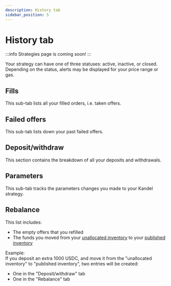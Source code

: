 ```yaml
---
description: History tab
sidebar_position: 5
---
```



# History tab

:::info
Strategies page is coming soon!
:::

Your strategy can have one of three statuses: active, inactive, or closed. Depending on the status, alerts may be displayed for your price range or gas.


## Fills

This sub-tab lists all your filled orders, i.e. taken offers.


## Failed offers

This sub-tab lists down your past failed offers.


## Deposit/withdraw

This section contains the breakdown of all your deposits and withdrawals.


## Parameters

This sub-tab tracks the parameters changes you made to your Kandel strategy.


## Rebalance

This list includes:
* The empty offers that you refilled
* The funds you moved from your [unallocated inventory](../../../kandel/how-does-kandel-work/strategy-reserve.md#unallocated-liquidity) to your [published inventory](../../../kandel/how-does-kandel-work/strategy-reserve.md#published-liquidity)

Example:<br />
If you deposit an extra 1000 USDC, and move it from the "unallocated inventory" to "published inventory", two entries will be created:<br />

* One in the "Deposit/withdraw" tab
* One in the "Rebalance" tab
